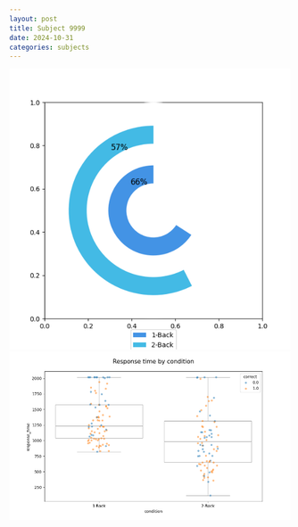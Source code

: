 ```yaml
---
layout: post
title: Subject 9999
date: 2024-10-31
categories: subjects
---
```


![](data/9999/run-20/9999_accuracy_by_condition.png)
![](data/9999/run-20/9999_response_time_by_condition.png)
